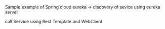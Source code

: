 Sample example of Spring cloud eureka -> discovery of sevice using eureka server

call Service using Rest Template and WebClient